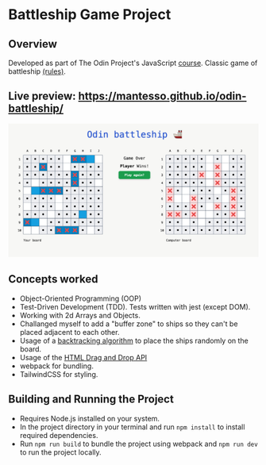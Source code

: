 # Battleship Game Project

## Overview

Developed as part of The Odin Project's JavaScript [course](https://www.theodinproject.com/lessons/javascript-battleship). Classic game of battleship [(rules)](<https://en.wikipedia.org/wiki/Battleship_(game)>).

## Live preview: https://mantesso.github.io/odin-battleship/

![Example Image](img/screenshot.png)

## Concepts worked

- Object-Oriented Programming (OOP)
- Test-Driven Development (TDD). Tests written with jest (except DOM).
- Working with 2d Arrays and Objects.
- Challanged myself to add a "buffer zone" to ships so they can't be placed adjacent to each other.
- Usage of a [backtracking algorithm](https://en.wikipedia.org/wiki/Backtracking) to place the ships randomly on the board.
- Usage of the [HTML Drag and Drop API](https://developer.mozilla.org/en-US/docs/Web/API/HTML_Drag_and_Drop_API)
- webpack for bundling.
- TailwindCSS for styling.

## Building and Running the Project

- Requires Node.js installed on your system.
- In the project directory in your terminal and run `npm install` to install required dependencies.
- Run `npm run build` to bundle the project using webpack and `npm run dev` to run the project locally.

